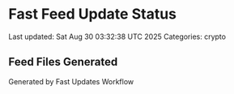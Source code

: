 # Fast Feed Update Status
Last updated: Sat Aug 30 03:32:38 UTC 2025
Categories: crypto

## Feed Files Generated

Generated by Fast Updates Workflow
